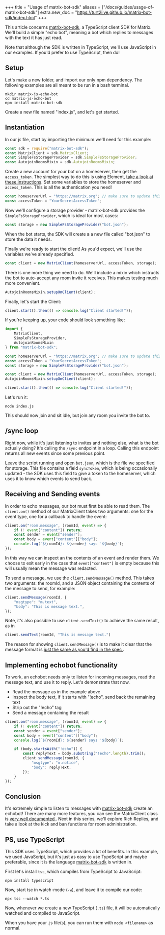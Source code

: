 +++
title = "Usage of matrix-bot-sdk"
aliases = ["/docs/guides/usage-of-matrix-bot-sdk"]
extra.new_doc = "https://turt2live.github.io/matrix-bot-sdk/index.html"
+++

This article concerns [matrix-bot-sdk], a TypeScript client SDK for Matrix.
We'll build a simple "echo bot", meaning a bot which replies to messages with
the text it has just read.

Note that although the SDK is written in TypeScript, we'll use JavaScript in our
examples. If you'd prefer to use TypeScript, then do!

## Setup

Let's make a new folder, and import our only npm dependency. The following
examples are all meant to be run in a bash terminal.

```
mkdir matrix-js-echo-bot
cd matrix-js-echo-bot
npm install matrix-bot-sdk
```

Create a new file named "index.js", and let's get started.

## Instantiation

In our js file, start by importing the minimum we'll need for this example:

```javascript
const sdk = require("matrix-bot-sdk");
const MatrixClient = sdk.MatrixClient;
const SimpleFsStorageProvider = sdk.SimpleFsStorageProvider;
const AutojoinRoomsMixin = sdk.AutojoinRoomsMixin;
```

Create a new account for your bot on a homeserver, then get the `access_token`.
The simplest way to do this is using Element, [take a look at these
instructions](https://t2bot.io/docs/access_tokens/). Set some variables to
store the homeserver and `access_token`. This is all the authentication you
need!

```javascript
const homeserverUrl = "https://matrix.org"; // make sure to update this with your url
const accessToken = "YourSecretAccessToken";
```

Now we'll configure a storage provider - matrix-bot-sdk provides the
`SimpleFsStorageProvider`, which is ideal for most cases:

```javascript
const storage = new SimpleFsStorageProvider("bot.json");
```

When the bot starts, the SDK will create a a new file called "bot.json" to store
the data it needs.

Finally we're ready to start the client! As you'd expect, we'll use the
variables we've already specified.

```javascript
const client = new MatrixClient(homeserverUrl, accessToken, storage);
```

There is one more thing we need to do. We'll include a mixin which instructs the
bot to auto-accept any room invite it receives. This makes testing much more
convenient.

```javascript
AutojoinRoomsMixin.setupOnClient(client);
```

Finally, let's start the Client:

```javascript
client.start().then(() => console.log("Client started!"));
```

If you're keeping up, your code should look something like:

```javascript
import {
    MatrixClient,
    SimpleFsStorageProvider,
    AutojoinRoomsMixin
} from "matrix-bot-sdk";

const homeserverUrl = "https://matrix.org"; // make sure to update this with your url
const accessToken = "YourSecretAccessToken";
const storage = new SimpleFsStorageProvider("bot.json");

const client = new MatrixClient(homeserverUrl, accessToken, storage);
AutojoinRoomsMixin.setupOnClient(client);

client.start().then(() => console.log("Client started!"));
```

Let's run it:

```
node index.js
```

This should now join and sit idle, but join any room you invite the bot to.

## /sync loop

Right now, while it's just listening to invites and nothing else, what is the
bot actually doing? It's calling the `/sync` endpoint in a loop. Calling this
endpoint returns all new events since some previous point.

Leave the script running and open `bot.json`, which is the file we specified for
storage. This file contains a field `syncToken`, which is being occasionally
updated - the SDK uses this field to give a token to the homeserver, which uses
it to know which events to send back.

## Receiving and Sending events

In order to echo messages, our bot must first be able to read them. The
`client.on()` method of our MatrixClient takes two arguments: one for the event
type, one for a callback to handle the event:

```javascript
client.on("room.message", (roomId, event) => {
    if (! event["content"]) return;
    const sender = event["sender"];
    const body = event["content"]["body"];
    console.log(`${roomId}: ${sender} says '${body}`);
});
```

In this way we can inspect an the contents of an event and render them. We
choose to exit early in the case that `event["content"]` is empty because this
will usually mean the message was redacted.

To send a message, we use the `client.sendMessage()` method. This takes two
arguments: the roomId, and a JSON object containing the contents of the message
to send, for example:

```javascript
client.sendMessage(roomId, {
    "msgtype": "m.text",
    "body": "This is message text.",
});
```

Note, it's also possible to use `client.sendText()` to achieve the same result,
as in

```javascript
client.sendText(roomId, "This is message text.")
```

The reason for showing `client.sendMessage()` is to make it clear that the
message format is [just the same as you'd find in the spec
](https://matrix.org/docs/spec/client_server/latest#put-matrix-client-r0-rooms-roomid-send-eventtype-txnid).

## Implementing echobot functionality

To work, an echobot needs only to listen for incoming messages, read the message
text, and use it to reply. Let's demonstrate that now.

* Read the message as in the example above
* Inspect the body text, if it starts with "!echo", send back the remaining
  text
* Strip out the "!echo" tag
* Send a message containing the result

```javascript
client.on("room.message", (roomId, event) => {
    if (! event["content"]) return;
    const sender = event["sender"];
    const body = event["content"]["body"];
    console.log(`${roomId}: ${sender} says '${body}`);

    if (body.startsWith("!echo")) {
        const replyText = body.substring("!echo".length).trim();
        client.sendMessage(roomId, {
            "msgtype": "m.notice",
            "body": replyText,
        });
    }
});
```

## Conclusion

It's extremely simple to listen to messages with [matrix-bot-sdk] create an
echobot! There are many more features, you can see the MatrixClient class is
[very well documented
](https://github.com/turt2live/matrix-bot-sdk/blob/master/src/MatrixClient.ts).
Next in this series, we'll explore Rich Replies, and take a look at the kick
and ban functions for room administration.

[matrix-bot-sdk]: https://github.com/turt2live/matrix-bot-sdk

## PS, use TypeScript

This SDK uses TypeScript, which provides a lot of benefits. In this example, we
used JavaScript, but it's just as easy to use TypeScript and maybe preferable,
since it is the language [matrix-bot-sdk] is written in.

First let's install `tsc`, which compiles from TypeScript to JavaScript:

```
npm install typescript
```

Now, start tsc in watch-mode (`-w`), and leave it to compile our code:

```
npx tsc --watch *.ts
```

Now, whenever we create a new TypeScript (`.ts`) file, it will be automatically
watched and compiled to JavaScript.

When you have your .js file(s), you can run them with `node <filename>` as
normal.
